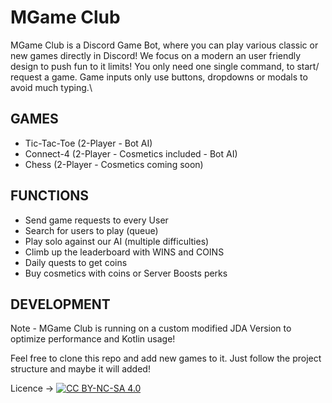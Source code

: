 # MGame Club

MGame Club is a Discord Game Bot, where you can play various classic or new games directly in Discord! We focus on a modern an user friendly design to push fun to it limits! You only need one single command, to start/ request a game. Game inputs only use buttons, dropdowns or modals to avoid much typing.\


## GAMES

- Tic-Tac-Toe (2-Player - Bot AI)
- Connect-4 (2-Player - Cosmetics included - Bot AI)
- Chess (2-Player - Cosmetics coming soon)

## FUNCTIONS

- Send game requests to every User
- Search for users to play (queue)
- Play solo against our AI (multiple difficulties)
- Climb up the leaderboard with WINS and COINS
- Daily quests to get coins
- Buy cosmetics with coins or Server Boosts perks

## DEVELOPMENT

Note - MGame Club is running on a custom modified JDA Version to optimize performance and Kotlin usage!

Feel free to clone this repo and add new games to it.
Just follow the project structure and maybe it will added!

Licence -> [![CC BY-NC-SA 4.0][cc-by-nc-sa-shield]][cc-by-nc-sa]

[cc-by-nc-sa]: http://creativecommons.org/licenses/by-nc-sa/4.0/
[cc-by-nc-sa-shield]: https://img.shields.io/badge/License-CC%20BY--NC--SA%204.0-lightgrey.svg

